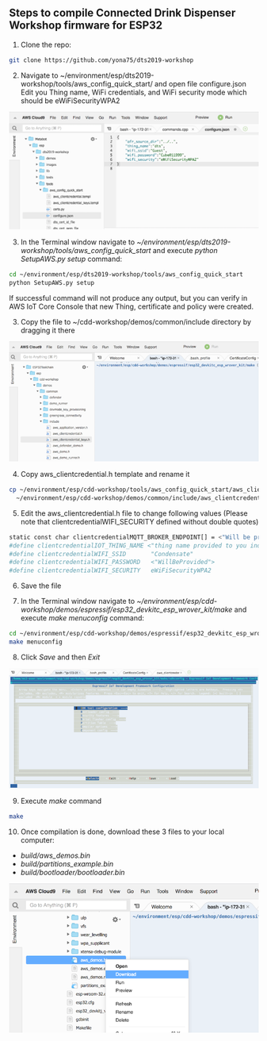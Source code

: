 ## Steps to compile Connected Drink Dispenser Workshop firmware for ESP32

1. Clone the repo:

```bash
git clone https://github.com/yona75/dts2019-workshop
```
2. Navigate to ~/environment/esp/dts2019-workshop/tools/aws_config_quick_start/ and open file configure.json
Edit you Thing name, WiFi credentials, and WiFi security mode which should be eWiFiSecurityWPA2

![Edit configure.json](images/dts-configure-json.png)

3. In the Terminal window navigate to *~/environment/esp/dts2019-workshop/tools/aws_config_quick_start* and execute *python SetupAWS.py setup* command:

```bash
cd ~/environment/esp/dts2019-workshop/tools/aws_config_quick_start 
python SetupAWS.py setup
```

If successful command will not produce any output, but you can verify in AWS IoT Core Console that new Thing, certificate and policy were created.

3. Copy the file to ~/cdd-workshop/demos/common/include directory by dragging it there

![Copy aws_clientcredential_keys.h](images/cdd-copy-credential-file.png)

4. Copy aws_clientcredential.h template and rename it

```bash
cp ~/environment/esp/cdd-workshop/tools/aws_config_quick_start/aws_clientcredential.templ \
  ~/environment/esp/cdd-workshop/demos/common/include/aws_clientcredential.h
```
5. Edit the aws_clientcredential.h file to change following values (Please note that clientcredentialWIFI_SECURITY defined without double quotes)

```bash
static const char clientcredentialMQTT_BROKER_ENDPOINT[] = <"Will be provided">;
#define clientcredentialIOT_THING_NAME <"thing name provided to you individually">
#define clientcredentialWIFI_SSID       "Condensate"
#define clientcredentialWIFI_PASSWORD   <"WillBeProvided">
#define clientcredentialWIFI_SECURITY   eWiFiSecurityWPA2
```

6. Save the file

7. In the Terminal window navigate to *~/environment/esp/cdd-workshop/demos/espressif/esp32_devkitc_esp_wrover_kit/make* and execute *make menuconfig* command:

```bash
cd ~/environment/esp/cdd-workshop/demos/espressif/esp32_devkitc_esp_wrover_kit/make 
make menuconfig
```

8. Click *Save* and then *Exit*

![make menuconfig](images/cdd-make-menuconfig.png)

9. Execute *make* command

```bash
make
```

10. Once compilation is done, download these 3 files to your local computer:
- *build/aws_demos.bin*
- *build/partitions_example.bin*
- *build/bootloader/bootloader.bin*

![download bin files from Cloud9](images/cdd-download.png)
